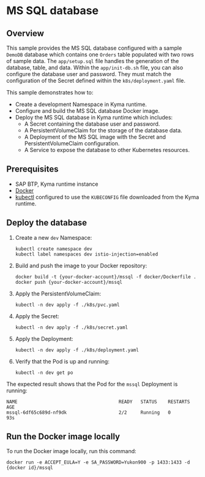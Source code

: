 # MS SQL database

## Overview

This sample provides the MS SQL database configured with a sample `DemoDB` database which contains one `Orders` table populated with two rows of sample data. The `app/setup.sql` file handles the generation of the database, table, and data. Within the `app/init-db.sh` file, you can also configure the database user and password. They must match the configuration of the Secret defined within the `k8s/deployment.yaml` file.

This sample demonstrates how to:

- Create a development Namespace in Kyma runtime.
- Configure and build the MS SQL database Docker image.
- Deploy the MS SQL database in Kyma runtime which includes:
  - A Secret containing the database user and password.
  - A PersistentVolumeClaim for the storage of the database data.
  - A Deployment of the MS SQL image with the Secret and PersistentVolumeClaim configuration.
  - A Service to expose the database to other Kubernetes resources.

## Prerequisites

- SAP BTP, Kyma runtime instance
- [Docker](https://www.docker.com/)
- [kubectl](https://kubernetes.io/docs/tasks/tools/install-kubectl/) configured to use the `KUBECONFIG` file downloaded from the Kyma runtime.

## Deploy the database

1. Create a new `dev` Namespace:

   ```shell
   kubectl create namespace dev
   kubectl label namespaces dev istio-injection=enabled
   ```

2. Build and push the image to your Docker repository:

   ```shell
   docker build -t {your-docker-account}/mssql -f docker/Dockerfile .
   docker push {your-docker-account}/mssql
   ```

3. Apply the PersistentVolumeClaim:

   ```shell
   kubectl -n dev apply -f ./k8s/pvc.yaml
   ```

4. Apply the Secret:

   ```shell
   kubectl -n dev apply -f ./k8s/secret.yaml
   ```

5. Apply the Deployment:

   ```shell
   kubectl -n dev apply -f ./k8s/deployment.yaml
   ```

6. Verify that the Pod is up and running:

   ```shell
   kubectl -n dev get po
   ```

The expected result shows that the Pod for the `mssql` Deployment is running:

```shell
NAME                                     READY   STATUS    RESTARTS   AGE
mssql-6df65c689d-nf9dk                   2/2     Running   0          93s
```

## Run the Docker image locally

To run the Docker image locally, run this command:

```shell
docker run -e ACCEPT_EULA=Y -e SA_PASSWORD=Yukon900 -p 1433:1433 -d {docker id}/mssql
```
